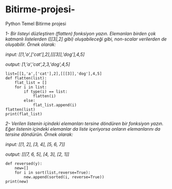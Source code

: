 # Bitirme-projesi-
Python Temel Bitirme projesi 

*1- Bir listeyi düzleştiren (flatten) fonksiyon yazın. Elemanları birden çok katmanlı listelerden ([[3],2] gibi) oluşabileceği gibi, non-scalar verilerden de oluşabilir. Örnek olarak:*

*input: [[1,'a',['cat'],2],[[[3]],'dog'],4,5]*

*output: [1,'a','cat',2,3,'dog',4,5]*
```
list=[[1,'a',['cat'],2],[[[3]],'dog'],4,5] 
def flatten(list): 
    flat_list = [] 
    for i in list: 
        if type(i) == list: 
            flatten(i) 
        else: 
            flat_list.append(i) 
flatten(list) 
print(flat_list)
```
*2- Verilen listenin içindeki elemanları tersine döndüren bir fonksiyon yazın. Eğer listenin içindeki elemanlar da liste içeriyorsa onların elemanlarını da tersine döndürün. Örnek olarak:*

*input: [[1, 2], [3, 4], [5, 6, 7]]*

*output: [[[7, 6, 5], [4, 3], [2, 1]]*

```list=[[1, 2], [3, 4], [5, 6, 7]]
def reversed(y):
    new=[]
    for i in sort(list,reverse=True):
        new.append(sorted(i, reverse=True))
print(new)
```

